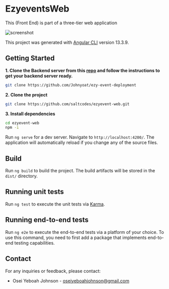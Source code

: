 # EzyeventsWeb
This (Front End) is part of a three-tier web application

![screenshot](https://res.cloudinary.com/plartfomx/image/upload/v1717611740/zagtyuep1qc8cmr0ytgc.png)

This project was generated with [Angular CLI](https://github.com/angular/angular-cli) version 13.3.9.

## Getting Started

**1. Clone the Backend server from this [repo](https://github.com/Johnyoat/ezy-event-deployment) and follow the instructions to get your 
backend server ready.**

```bash
git clone https://github.com/Johnyoat/ezy-event-deployment
```

**2. Clone the project**

```bash
git clone https://github.com/saltcodes/ezyevent-web.git
```


**3. Install dependencies**

```bash
cd ezyevent-web
npm -i
```


Run `ng serve` for a dev server. Navigate to `http://localhost:4200/`. The application will automatically reload if you change any of the source files.

## Build

Run `ng build` to build the project. The build artifacts will be stored in the `dist/` directory.

## Running unit tests

Run `ng test` to execute the unit tests via [Karma](https://karma-runner.github.io).

## Running end-to-end tests

Run `ng e2e` to execute the end-to-end tests via a platform of your choice. To use this command, you need to first add a package that implements end-to-end testing capabilities.

## Contact

For any inquiries or feedback, please contact:

- Osei Yeboah Johnson - [oseiyeboahjohnson@gmail.com](mailto:oseiyeboahjohnson@gmail.com)
